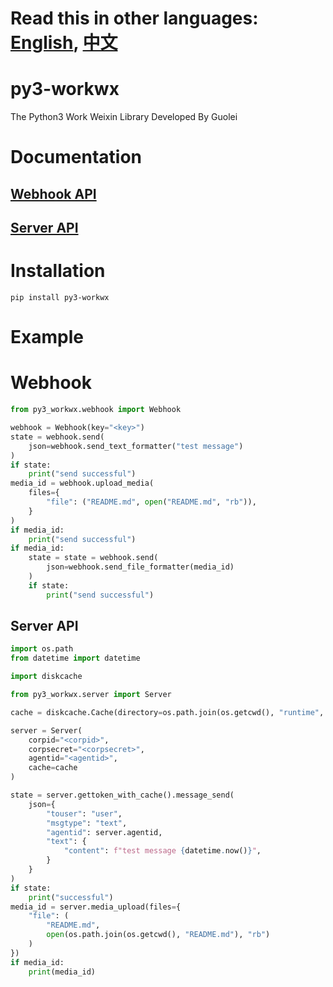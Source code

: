 # Read this in other languages: [English](https://github.com/guolei19850528/py3_workwx/blob/main/README.md), [中文](https://github.com/guolei19850528/py3_workwx/blob/main/README_zh.md)

# py3-workwx

The Python3 Work Weixin Library Developed By Guolei

# Documentation

## [Webhook API](https://developer.work.weixin.qq.com/document/path/91770)

## [Server API](https://developer.work.weixin.qq.com/document/path/90664)

# Installation

```shell
pip install py3-workwx
```

# Example

# Webhook

```python
from py3_workwx.webhook import Webhook

webhook = Webhook(key="<key>")
state = webhook.send(
    json=webhook.send_text_formatter("test message")
)
if state:
    print("send successful")
media_id = webhook.upload_media(
    files={
        "file": ("README.md", open("README.md", "rb")),
    }
)
if media_id:
    print("send successful")
if media_id:
    state = state = webhook.send(
        json=webhook.send_file_formatter(media_id)
    )
    if state:
        print("send successful")
```

## Server API

```python
import os.path
from datetime import datetime

import diskcache

from py3_workwx.server import Server

cache = diskcache.Cache(directory=os.path.join(os.getcwd(), "runtime", "diskcache", "default"))

server = Server(
    corpid="<corpid>",
    corpsecret="<corpsecret>",
    agentid="<agentid>",
    cache=cache
)

state = server.gettoken_with_cache().message_send(
    json={
        "touser": "user",
        "msgtype": "text",
        "agentid": server.agentid,
        "text": {
            "content": f"test message {datetime.now()}",
        }
    }
)
if state:
    print("successful")
media_id = server.media_upload(files={
    "file": (
        "README.md",
        open(os.path.join(os.getcwd(), "README.md"), "rb")
    )
})
if media_id:
    print(media_id)
```